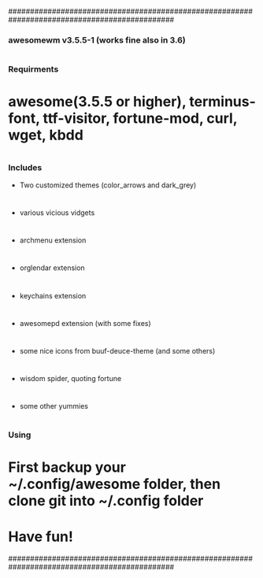 ##############################################################################################
### awesomewm v3.5.5-1 (works fine also in 3.6) 
#
### Requirments
#
# awesome(3.5.5 or higher), terminus-font, ttf-visitor, fortune-mod, curl, wget, kbdd
#
### Includes
- Two customized themes (color_arrows and dark_grey)
#
- various vicious vidgets
#
- archmenu extension
#
- orglendar extension
#
- keychains extension
#
- awesomepd extension (with some fixes)
#
- some nice icons from buuf-deuce-theme (and some others)
#
- wisdom spider, quoting fortune
#
- some other yummies
#
### Using
#
# First backup your ~/.config/awesome folder, then clone git into ~/.config folder
#
# Have fun!
##############################################################################################
